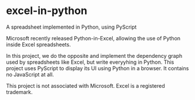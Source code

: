 # excel-in-python
A spreadsheet implemented in Python, using PyScript

Microsoft recently released Python-in-Excel, allowing the use of Python inside Excel spreadsheets. 

In this project, we do the opposite and implement the dependency graph used by spreadsheets like Excel, 
but write everyyhing in Python. This project uses PyScript to display its UI using Python in a browser. 
It contains no JavaScript at all.

This project is not associated with Microsoft. Excel is a registered trademark.
